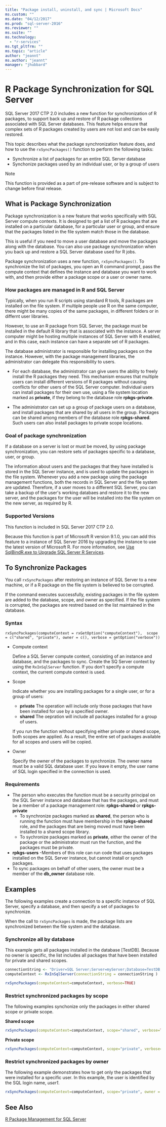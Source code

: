 ```yaml
---
title: "Package install, uninstall, and sync | Microsoft Docs"
ms.custom: ""
ms.date: "04/12/2017"
ms.prod: "sql-server-2016"
ms.reviewer: ""
ms.suite: ""
ms.technology: 
  - "r-services"
ms.tgt_pltfrm: ""
ms.topic: "article"
author: "jeannt"
ms.author: "jeannt"
manager: "jhubbard"
---
```


# R Package Synchronization for SQL Server

SQL Server 2017 CTP 2.0 includes a new function for synchronization of R packages, to support back up and restore of R package collections associated with SQL Server databases. This feature helps ensure that complex sets of R packages created by users are not lost and can be easily restored.  

This topic describes what the package synchronization feature does, and how to use the `rxSyncPackages()` function to perform the following tasks:

+  Synchronize a list of packages for an entire SQL Server database
+  Synchonize packages used by an individual user, or by a group of users

> [!NOTE]
> This function is provided as a part of pre-release software and is subject to change before final release.

## What is Package Synchronization 

Package synchronization is a new feature that works specifically with SQL Server compute contexts. It is designed to get a list of R packages that are installed on a particular database, for a particular user or group, and ensure that the packages listed in the file system match those in the database. 

This is useful if you need to move a user database and move the packages along with the database. You can also use package synchronization when you back up and restore a SQL Server database used for R jobs.

Package synchronization uses a new function, `rxSyncPackages()`. To synchronize the list of packages, you open an R command prompt, pass the compute context that defines the instance and database you want to work with, and then provide either a package scope or a user or owner name. 

### How packages are managed in R and SQL Server

Typically, when you run R scripts using standard R tools, R packages are installed on the file system. If multiple people use R on the same computer, there might be many copies of the same packages, in different folders or in differnt user libraries.

However, to use an R package from SQL Server, the package must be installed in the default R library that is associated with the instance. A server computer might be hosting multiple instances of SQL Server with R enabled, and in this case, each instance can have a separate set of R packages. 

The database administrator is responsible for installing packages on the instance. However, with the package management libraries, the administrator can delegate this responsibility to users. 

+ For each database, the administrator can give users the ability to freely install the R packages they need. This mechanism ensures that multiple users can install different versions of R packages without causing conflicts for other users of the SQL Server computer. Individual users can install packages for their own use, using a file system location marked as **private**, if they belong to the database role **rpkgs-private**.

+ The administrator can set up a group of package users on a database, and install packages that are shared by all users in the group. Packages can be shared among members of the database role **rpkgs-shared**. Such users can also install packages to private scope locations. 

### Goal of package synchronization

If a database on a server is lost or must be moved, by using package synchronization, you can restore sets of packages specific to a database, user, or group. 

The information about users and the packages that they have installed is stored in the SQL Server instance, and is used to update the packages in the file system. Whenever you add a new package using the package management functions, both the records in SQL Server and the file system are updated. Therefore, if a user moves to a different SQL Server, you can take a backup of the user's working databaes and restore it to the new server, and the packages for the user will be installed into the file system on the new server, as required by R.


### Supported Versions

This function is included in SQL Server 2017 CTP 2.0.

Because this function is part of Microsoft R version 9.1.0, you can add this feature to a instance of SQL Server 2016 by upgrading the instance to use the latest version of Microsoft R. For more information, see [Use SqlBindR.exe to Upgrade SQL Server R Services](../r/use-sqlbindr-exe-to-upgrade-an-instance-of-sql-server.md).

## To Synchronize Packages

You call `rxSyncPackages` after restoring an instance of SQL Server to a new machine,  or if a R package on the file system is believed to be corrupted.

If the command executes successfully, existing packages in the file system are added to the database, scope, and owner as specified. If the file system is corrupted, the packages are restred based on the list maintained in the database.

### Syntax
`rxSyncPackages(computeContext = rxGetOption("computeContext"),  scope = c("shared", "private"), owner = c(), verbose = getOption("verbose"))`

+ Compute context

    Define a SQL Server compute context, consisting of an instance and database, and the packages to sync. Create the SQ Server context by using the `RxInSqlServer` function. If you don't specify a compute context, the current compute context is used. 

+ Scope

  Indicate whether you are installing packages for a single user, or for a group of users: 

    + **private** The operation will include only those packages that have been installed for use by a specified owner.
    + **shared** The oepration will include all packages installed for a group of users. 

  If you run the function without specifying either private or shared scope, both scopes are applied. As a result, the entire set of packages available for all scopes and users will be copied.

+ Owner 

    Specify the owner of the packages to synchronize. The owner name must be a valid SQL database user. If you leave it empty, the user name of SQL login specified in the connection is used.


### Requirements

+ The person who executes the function must be a security principal on the SQL Server instance and database that has the packages, and must be a member of a package management role: **rpkgs-shared** or **rpkgs-private** 
  + To synchronize packages marked as **shared**, the person who is running the function must have membership in the **rpkgs-shared** role, and the packages that are being moved must have been installed to a shared scope library.
  + To sychronize packages marked as **private**, either the owner of the package or the administrator must run the function, and the packages must be private.
+ **rpkgs-users** -Members of this role can run code that uses packages installed on the SQL Server instance, but cannot install or synch packages.
+ To sync packages on behalf of other users, the owner must be a member of the **db_owner** database role.

## Examples

The following examples create a connection to a specific instance of SQL Server, specify a database, and then specify a set of packages to synchronize. 

When the call to `rxSyncPackages` is made, the package lists are synchronized between the file system and the database. 

### Synchronize all by database

This example gets all packages installed in the database [TestDB]. Because no owner is specific, the list includes all packages that have been installed for private and shared scopes.

```R
connectionString <- "Driver=SQL Server;Server=myServer;Database=TestDB;Trusted_Connection=True;"
computeContext <- RxInSqlServer(connectionString = connectionString )

rxSyncPackages(computeContext=computeContext, verbose=TRUE)
```

### Restrict synchronized packages by scope 

The following examples synchonize only the packages in either shared scope or private scope.

**Shared scope**

```R
rxSyncPackages(computeContext=computeContext, scope="shared", verbose=TRUE)
```

**Private scope**

```R
rxSyncPackages(computeContext=computeContext, scope="private", verbose=TRUE)
```

### Restrict synchronized packages by owner 

The following example demonstrates how to get only the packages that were installed for a specific user. In this example, the user is identified by the SQL login name, *user1*.

```R
rxSyncPackages(computeContext=computeContext, scope="private", owner = "user1", verbose=TRUE))
```

## See Also

[R Package Management for SQL Server](../r/r-package-management-for-sql-server-r-services.md)